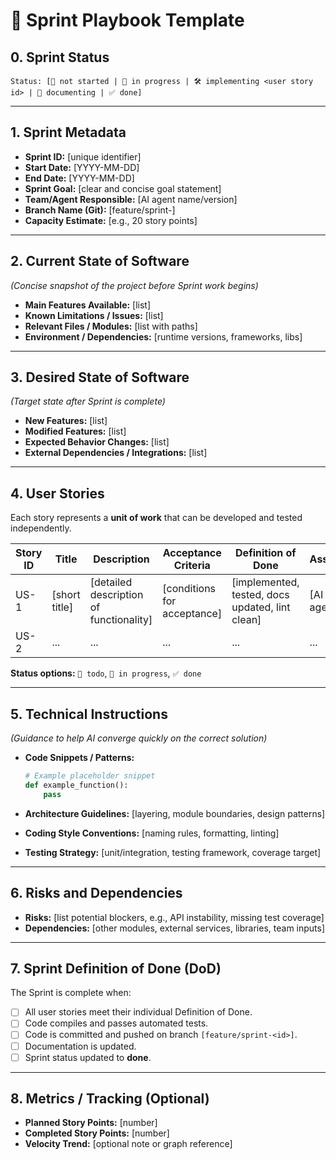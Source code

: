 # 📑 Sprint Playbook Template
## 0. Sprint Status

```
Status: [🔲 not started | 🚧 in progress | 🛠️ implementing <user story id> | 📝 documenting | ✅ done]
```
---

## 1. Sprint Metadata

* **Sprint ID:** \[unique identifier]
* **Start Date:** \[YYYY-MM-DD]
* **End Date:** \[YYYY-MM-DD]
* **Sprint Goal:** \[clear and concise goal statement]
* **Team/Agent Responsible:** \[AI agent name/version]
* **Branch Name (Git):** \[feature/sprint-<id>]
* **Capacity Estimate:** \[e.g., 20 story points]

---

## 2. Current State of Software

*(Concise snapshot of the project before Sprint work begins)*

* **Main Features Available:** \[list]
* **Known Limitations / Issues:** \[list]
* **Relevant Files / Modules:** \[list with paths]
* **Environment / Dependencies:** \[runtime versions, frameworks, libs]

---

## 3. Desired State of Software

*(Target state after Sprint is complete)*

* **New Features:** \[list]
* **Modified Features:** \[list]
* **Expected Behavior Changes:** \[list]
* **External Dependencies / Integrations:** \[list]

---

## 4. User Stories

Each story represents a **unit of work** that can be developed and tested independently.

| Story ID | Title          | Description                              | Acceptance Criteria          | Definition of Done                               | Assignee    | Status |
| -------- | -------------- | ---------------------------------------- | ---------------------------- | ------------------------------------------------ | ----------- | ------ |
| US-1     | \[short title] | \[detailed description of functionality] | \[conditions for acceptance] | \[implemented, tested, docs updated, lint clean] | \[AI agent] | 🔲  todo |
| US-2     | ...            | ...                                      | ...                          | ...                                              | ...         | 🔲 todo |

**Status options:** `🔲 todo`, `🚧 in progress`, `✅ done`

---

## 5. Technical Instructions

*(Guidance to help AI converge quickly on the correct solution)*

* **Code Snippets / Patterns:**

  ```python
  # Example placeholder snippet
  def example_function():
      pass
  ```
* **Architecture Guidelines:** \[layering, module boundaries, design patterns]
* **Coding Style Conventions:** \[naming rules, formatting, linting]
* **Testing Strategy:** \[unit/integration, testing framework, coverage target]

---

## 6. Risks and Dependencies

* **Risks:** \[list potential blockers, e.g., API instability, missing test coverage]
* **Dependencies:** \[other modules, external services, libraries, team inputs]

---

## 7. Sprint Definition of Done (DoD)

The Sprint is complete when:

* [ ] All user stories meet their individual Definition of Done.
* [ ] Code compiles and passes automated tests.
* [ ] Code is committed and pushed on branch `[feature/sprint-<id>]`.
* [ ] Documentation is updated.
* [ ] Sprint status updated to **done**.

---

## 8. Metrics / Tracking (Optional)

* **Planned Story Points:** \[number]
* **Completed Story Points:** \[number]
* **Velocity Trend:** \[optional note or graph reference]
